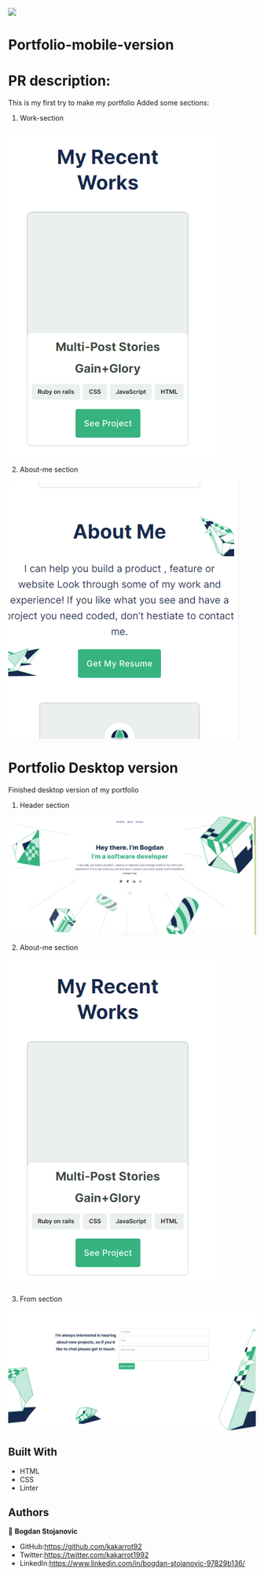 
![](https://img.shields.io/badge/Microverse-blueviolet)

# Portfolio-mobile-version


 # PR description:
 This is my first try to make my portfolio
 Added some sections: 
 1. Work-section

![screenshot](/work-section.png)

2. About-me section

![screenshot](/about-me.png)

# Portfolio Desktop version
Finished desktop version of my portfolio
1. Header section

![screenshot](/Header-desktop.png)


2. About-me section

![screenshot](/Work-section.png)


3. From section

![screenshot](/Form.png)


## Built With

- HTML
- CSS
- Linter



## Authors

👤 **Bogdan Stojanovic**

- GitHub:https://github.com/kakarrot92
- Twitter:https://twitter.com/kakarrot1992
- LinkedIn:https://www.linkedin.com/in/bogdan-stojanovic-97829b136/




